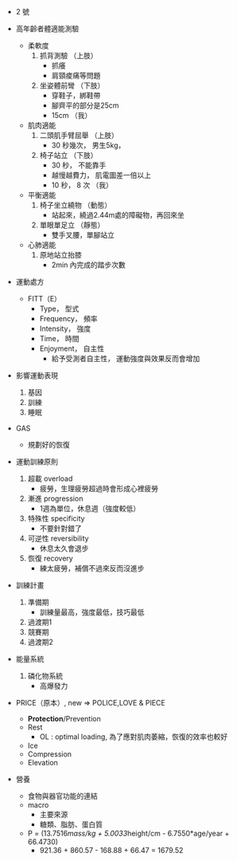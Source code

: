 - 2 號
- 高年齡者體適能測驗
    - 柔軟度
        1. 抓背測驗 （上肢）
            - 抓癢
            - 肩頸痠痛等問題
        2. 坐姿體前彎 （下肢）
            - 穿鞋子，綁鞋帶
            - 腳齊平的部分是25cm
            - 15cm （我）
    - 肌肉適能
        1. 二頭肌手臂屈舉 （上肢）
            - 30 秒幾次， 男生5kg，
        2. 椅子站立 （下肢）
            - 30 秒， 不能靠手
            - 越慢越費力， 肌電圖差一倍以上
            - 10 秒， 8 次 （我）
    - 平衡適能
        1. 椅子坐立繞物 （動態）
            - 站起來，繞過2.44m處的障礙物，再回來坐
        2. 單眼單足立 （靜態）
            - 雙手叉腰，單腳站立
    - 心肺適能
        1. 原地站立抬膝
            - 2min 內完成的踏步次數
- 運動處方
    - FITT（E）
        - Type， 型式
        - Frequency， 頻率
        - Intensity， 強度
        - Time， 時間
        - Enjoyment， 自主性
            - 給予受測者自主性， 運動強度與效果反而會增加
- 影響運動表現
    1. 基因
    2. 訓練
    3. 睡眠

- GAS
    - 規劃好的恢復
- 運動訓練原則
    1. 超載 overload
        - 疲勞，生理疲勞超過時會形成心裡疲勞
    2. 漸進 progression
        - 1週為單位，休息週（強度較低）
    3. 特殊性 specificity
        - 不要針對錯了
    4. 可逆性 reversibility
        - 休息太久會退步
    5. 恢復 recovery
        - 練太疲勞，補償不過來反而沒進步
- 訓練計畫
    1. 準備期
        - 訓練量最高，強度最低，技巧最低
    2. 過渡期1
    3. 競賽期
    4. 過渡期2
- 能量系統
    1. 磷化物系統
        - 高爆發力
- PRICE（原本）, new => POLICE,LOVE & PIECE
    - **Protection**/Prevention
    - Rest 
        - OL : optimal loading, 為了應對肌肉萎縮，恢復的效率也較好
    - Ice
    - Compression
    - Elevation
- 營養
    - 食物與器官功能的連結
    - macro
        - 主要來源
        - 糖類、脂肪、蛋白質
    - P = (13.7516*mass/kg + 5.0033*height/cm - 6.7550*age/year + 66.4730)
        - 921.36 + 860.57 - 168.88 + 66.47 = 1679.52 